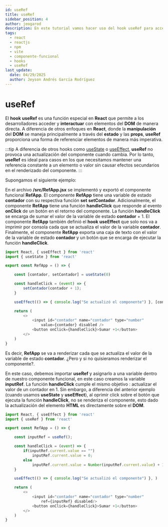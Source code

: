 ```yaml
---
id: useRef
title: useRef
sidebar_position: 4
author: jeogarod
description: En este tutorial vamos hacer uso del hook useRef para acceder a un elemento HTML a través del DOM
tags:
  - react
  - reactjs
  - npm
  - vite
  - componente-funcional
  - hooks
  - useRef
last_update:
  date: 04/29/2025
  author: Jeyson Andrés García Rodríguez
---
```


# useRef

El **hook** **useRef** es una función especial en **React** que permite a los desarrolladores acceder y **interactuar** con elementos del **DOM** de manera directa. A diferencia de otros enfoques en **React**, donde la **manipulación** del **DOM** se maneja principalmente a través del **estado** y las **props**, **useRef** proporciona una forma de referenciar elementos de manera más imperativa.

:::tip
A diferencia de otros hooks como [useState](/docs/programacion/reactjs/hooks/useState.md) o [useEffect](/docs/programacion/reactjs/hooks/useEffect.md), **useRef** no provoca una actualización del componente cuando cambia. Por lo tanto, **useRef** es ideal para casos en los que necesitamos mantener una referencia constante a un elemento o valor sin causar efectos secundarios en el renderizado del componente.
:::

Supongamos el siguiente ejemplo:

En el archivo **/src/RefApp.jsx** se implementó y exportó el componente funcional **RefApp**. El componente **RefApp** tiene una variable de estado **contador** con su respectiva función **set** **setContador**. Adicionalmente, el componente **RefApp** tiene una función **handleClick** que responde al evento **onClick** de un botón en el retorno del componente. La función **handleClick** se encarga de sumar el valor de la variable de estado **contador** + 1. El componente **RefApp** también definió el **hook** **useEffect** que solo nos va a imprimir por consola cada que se actualiza el valor de la variable **contador**. Finalmente, el componente **RefApp** exporta una caja de texto con el valor de la variable de estado **contador** y un botón que se encarga de ejecutar la función **handleClick**. 

```javascript title="/src/RefApp.jsx"
import React, { useEffect } from 'react'
import { useState } from 'react'

export const RefApp = () => {

    const [contador, setContador] = useState(0)

    const handleClick = (event) => {
        setContador(contador + 1);
    }

    useEffect(() => { console.log("Se actualizó el componente") }, [contador])

    return (
        <>
            <input id="contador" name="contador" type="number"
                value={contador} disabled />
            <button onClick={handleClick}>Sumar +1</button>
        </>
    )
}
```

Es decir, **RefApp** se va a renderizar cada que se actualiza el valor de la variable de estado **contador**. ¿Pero y si no quisieramos renderizar el componente?.

En este caso, debemos importar **useRef** y asignarlo a una variable dentro de nuestro componente funcional, en este caso creamos la variable **inputRef**. La función **handleClick** cumple el mismo objetivo : actualizar el valor de un contador en 1. Sin embargo, a diferencia del anterior ejemplo (cuando usamos **useState** y **useEffect**), al oprimir click sobre el botón que ejecuta la función **handleClick**, no se renderiza el componente, esto dado la actualización del elemento **HTML** es directamente sobre el **DOM**. 


```javascript title="/src/RefApp.jsx"
import React, { useEffect } from 'react'
import { useRef } from 'react'

export const RefApp = () => {

    const inputRef = useRef();

    const handleClick = (event) => {
        if(inputRef.current.value == "")
            inputRef.current.value = 0;
        else
            inputRef.current.value = Number(inputRef.current.value) + 1;
    }

    useEffect(() => { console.log("Se actualizó el componente") }, )

    return (
        <>
            <input id="contador" name="contador" type="number"
                ref={inputRef} disabled/>
            <button onClick={handleClick}>Sumar +1</button>
        </>
    )
}
```